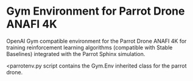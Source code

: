 # Gym Environment for Parrot Drone ANAFI 4K

OpenAI Gym compatible environment for the Parrot Drone ANAFI 4K for training reinforcement learning algorithms (compatible with Stable Baselines) integrated with the Parrot Sphinx simulation.

<parrotenv.py script contains the Gym.Env inherited class for the parrot drone.




